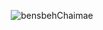 
<p align="center"> <img src="https://github-readme-stats.vercel.app/api?username=bensbehChaimae&show_icons=true&theme=shades-of-purple" alt="bensbehChaimae" />





